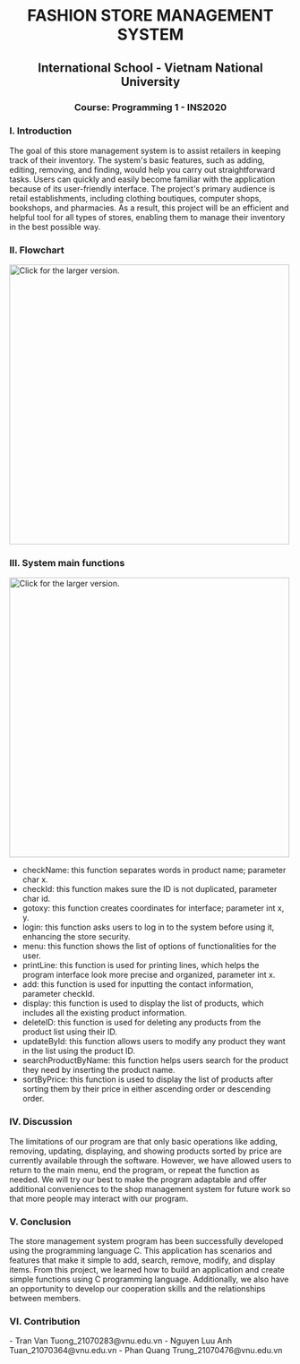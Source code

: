 <h1 align="center">FASHION STORE MANAGEMENT SYSTEM</h1>
<h2 align="center">International School - Vietnam National University</h2>
<h3 align="center">Course: Programming 1 - INS2020</h3>

<h3 align="left">I. Introduction</h3>
  The goal of this store management system is to assist retailers in keeping track of their inventory. The system's basic features, such as adding, editing, removing, and finding, would help you carry out straightforward tasks. Users can quickly and easily become familiar with the application because of its user-friendly interface. 
  The project's primary audience is retail establishments, including clothing boutiques, computer shops, bookshops, and pharmacies. As a result, this project will be an efficient and helpful tool for all types of stores, enabling them to manage their inventory in the best possible way.
  
<h3 align="left">II. Flowchart</h3>
<a href="https://drive.google.com/uc?export=view&id=1yI-K-yRGu3msKvbfNu4u0aLgRsVbeEtI"><img src="https://drive.google.com/uc?export=view&id=1yI-K-yRGu3msKvbfNu4u0aLgRsVbeEtI" style="width: 500px; max-width: 100%; height: auto" title="Click for the larger version."/></a>

<h3 align="left">III. System main functions</h3>
<a href="https://drive.google.com/uc?export=view&id=1jcNjvjp5797n47YirETvUk974LqFnGZv"><img src="https://drive.google.com/uc?export=view&id=1jcNjvjp5797n47YirETvUk974LqFnGZv" style="width: 500px; max-width: 100%; height: auto" title="Click for the larger version."/></a>

- checkName: this function separates words in product name; parameter char x.
- checkId: this function makes sure the ID is not duplicated, parameter char id.
- gotoxy: this function creates coordinates for interface; parameter int x, y.
- login: this function asks users to log in to the system before using it, enhancing the store security.
- menu: this function shows the list of options of functionalities for the user.
- printLine: this function is used for printing lines, which helps the program interface look more precise and organized, parameter int x.
- add: this function is used for inputting the contact information, parameter checkId.
- display: this function is used to display the list of products, which includes all the existing product information.
- deleteID: this function is used for deleting any products from the product list using their ID.
- updateById: this function allows users to modify any product they want in the list using the product ID.
- searchProductByName: this function helps users search for the product they need by inserting the product name.
- sortByPrice: this function is used to display the list of products after sorting them by their price in either ascending order or descending order.

<h3 align="left">IV. Discussion</h3>
The limitations of our program are that only basic operations like adding, removing, updating, displaying, and showing products sorted by price are currently available through
the software. However, we have allowed users to return to the main menu, end the program, or repeat the function as needed. We will try our best to make the program adaptable and offer additional conveniences to the shop management system for future work so that more people may interact with our program.

<h3 align="left">V. Conclusion</h3>
The store management system program has been successfully developed using the programming language C. This application has scenarios and features that make it simple to add, search, remove, modify, and display items. From this project, we learned how to build an application and create simple functions using C programming language. Additionally, we
also have an opportunity to develop our cooperation skills and the relationships between members.

<h3 align="left">VI. Contribution</h3>
- Tran Van Tuong_21070283@vnu.edu.vn
- Nguyen Luu Anh Tuan_21070364@vnu.edu.vn
- Phan Quang Trung_21070476@vnu.edu.vn
